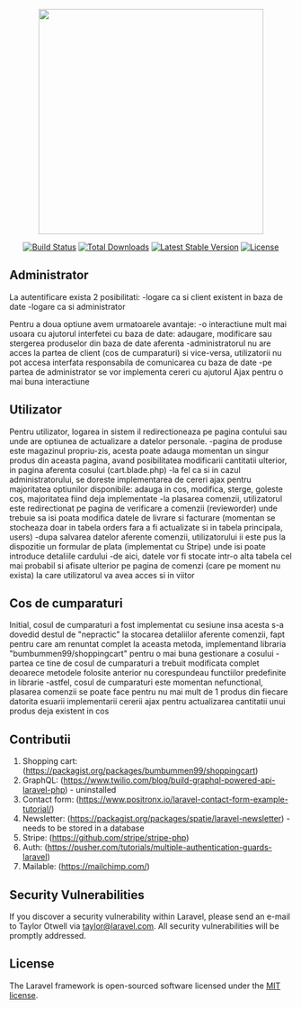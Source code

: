 <p align="center"><a href="https://laravel.com" target="_blank"><img src="https://raw.githubusercontent.com/laravel/art/master/logo-lockup/5%20SVG/2%20CMYK/1%20Full%20Color/laravel-logolockup-cmyk-red.svg" width="400"></a></p>

<p align="center">
<a href="https://travis-ci.org/laravel/framework"><img src="https://travis-ci.org/laravel/framework.svg" alt="Build Status"></a>
<a href="https://packagist.org/packages/laravel/framework"><img src="https://poser.pugx.org/laravel/framework/d/total.svg" alt="Total Downloads"></a>
<a href="https://packagist.org/packages/laravel/framework"><img src="https://poser.pugx.org/laravel/framework/v/stable.svg" alt="Latest Stable Version"></a>
<a href="https://packagist.org/packages/laravel/framework"><img src="https://poser.pugx.org/laravel/framework/license.svg" alt="License"></a>
</p>

## Administrator

La autentificare exista 2 posibilitati:
-logare ca si client existent in baza de date
-logare ca si administrator

Pentru a doua optiune avem urmatoarele avantaje:
-o interactiune mult mai usoara cu ajutorul interfetei cu baza de date: adaugare, modificare sau stergerea produselor din baza de date aferenta
-administratorul nu are acces la partea de client (cos de cumparaturi) si vice-versa, utilizatorii nu pot accesa interfata responsabila de comunicarea cu baza de date
-pe partea de administrator se vor implementa cereri cu ajutorul Ajax pentru o mai buna interactiune

## Utilizator

Pentru utilizator, logarea in sistem il redirectioneaza pe pagina contului sau unde are optiunea de actualizare a datelor personale.
-pagina de produse este magazinul propriu-zis, acesta poate adauga momentan un singur produs din aceasta pagina, avand posibilitatea modificarii cantitatii ulterior, in pagina aferenta cosului (cart.blade.php)
-la fel ca si in cazul administratorului, se doreste implementarea de cereri ajax pentru majoritatea optiunilor disponibile: adauga in cos, modifica, sterge, goleste cos, majoritatea fiind deja implementate
-la plasarea comenzii, utilizatorul este redirectionat pe pagina de verificare a comenzii (revieworder) unde trebuie sa isi poata modifica datele de livrare si facturare (momentan se stocheaza doar in tabela orders fara a fi actualizate si in tabela principala, users)
-dupa salvarea datelor aferente comenzii, utilizatorului ii este pus la dispozitie un formular de plata (implementat cu Stripe) unde isi poate introduce detaliile cardului
-de aici, datele vor fi stocate intr-o alta tabela cel mai probabil si afisate ulterior pe pagina de comenzi (care pe moment nu exista) la care utilizatorul va avea acces si in viitor

## Cos de cumparaturi

Initial, cosul de cumparaturi a fost implementat cu sesiune insa acesta s-a dovedid destul de "nepractic" la stocarea detaliilor aferente comenzii, fapt pentru care am renuntat complet la aceasta metoda, implementand libraria "bumbummen99/shoppingcart" pentru o mai buna gestionare a cosului
-partea ce tine de cosul de cumparaturi a trebuit modificata complet deoarece metodele folosite anterior nu corespundeau functiilor predefinite in librarie
-astfel, cosul de cumparaturi este momentan nefunctional, plasarea comenzii se poate face pentru nu mai mult de 1 produs din fiecare datorita esuarii implementarii cererii ajax pentru actualizarea cantitatii unui produs deja existent in cos

## Contributii

1. Shopping cart: (https://packagist.org/packages/bumbummen99/shoppingcart)
2. GraphQL: (https://www.twilio.com/blog/build-graphql-powered-api-laravel-php) - uninstalled
3. Contact form: (https://www.positronx.io/laravel-contact-form-example-tutorial/)
4. Newsletter: (https://packagist.org/packages/spatie/laravel-newsletter) - needs to be stored in a database
5. Stripe: (https://github.com/stripe/stripe-php)
6. Auth: (https://pusher.com/tutorials/multiple-authentication-guards-laravel)
7. Mailable: (https://mailchimp.com/)

## Security Vulnerabilities

If you discover a security vulnerability within Laravel, please send an e-mail to Taylor Otwell via [taylor@laravel.com](mailto:taylor@laravel.com). All security vulnerabilities will be promptly addressed.

## License

The Laravel framework is open-sourced software licensed under the [MIT license](https://opensource.org/licenses/MIT).
